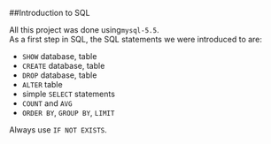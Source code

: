 ##Introduction to SQL

All this project was done using`mysql-5.5`.  
As a first step in SQL, the SQL statements we were introduced to are:
- `SHOW` database, table  
- `CREATE` database, table  
- `DROP` database, table  
- `ALTER` table  
- simple `SELECT` statements  
- `COUNT` and `AVG`  
- `ORDER BY`, `GROUP BY`, `LIMIT`  

Always use `IF NOT EXISTS`.
